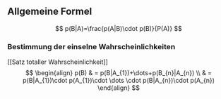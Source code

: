 ## Allgemeine Formel

$$
p(B|A)=\frac{p(A|B)\cdot p(B)}{P(A)}
$$
### Bestimmung der einselne Wahrscheinlichkeiten
[[Satz totaller Wahrscheinlichkeit]]
$$
\begin{align}
p(B) & = p(B|A_{1})+\dots+p(B_{n}|A_{n}) \\
& = p(B|A_{1})\cdot p(A_{1})\cdot \dots \cdot p(B|A_{n})\cdot p(A_{n})
\end{align}
$$
